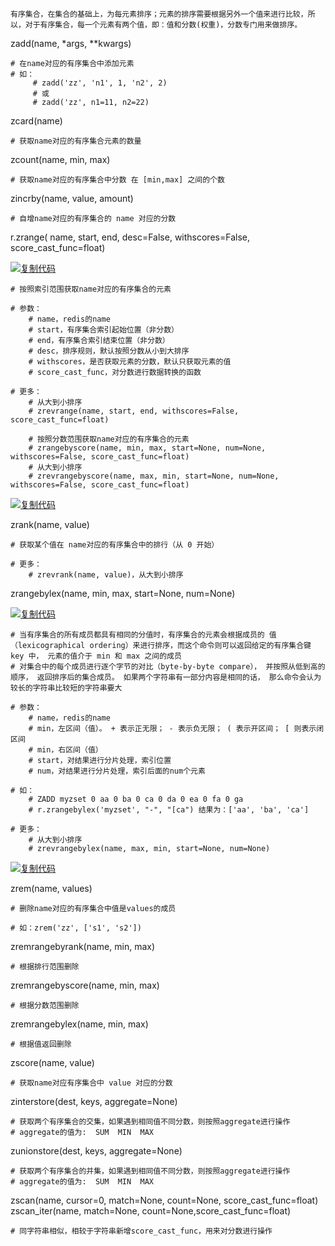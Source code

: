 ```
有序集合，在集合的基础上，为每元素排序；元素的排序需要根据另外一个值来进行比较，所以，对于有序集合，每一个元素有两个值，即：值和分数(权重)，分数专门用来做排序。
```

zadd(name, *args, **kwargs)

```
# 在name对应的有序集合中添加元素
# 如：
     # zadd('zz', 'n1', 1, 'n2', 2)
     # 或
     # zadd('zz', n1=11, n2=22)
```

zcard(name)

```
# 获取name对应的有序集合元素的数量
```

zcount(name, min, max)

```
# 获取name对应的有序集合中分数 在 [min,max] 之间的个数
```

zincrby(name, value, amount)

```
# 自增name对应的有序集合的 name 对应的分数
```

r.zrange( name, start, end, desc=False, withscores=False, score_cast_func=float)

[![复制代码](https://common.cnblogs.com/images/copycode.gif)](javascript:void(0);)

```
# 按照索引范围获取name对应的有序集合的元素
 
# 参数：
    # name，redis的name
    # start，有序集合索引起始位置（非分数）
    # end，有序集合索引结束位置（非分数）
    # desc，排序规则，默认按照分数从小到大排序
    # withscores，是否获取元素的分数，默认只获取元素的值
    # score_cast_func，对分数进行数据转换的函数
 
# 更多：
    # 从大到小排序
    # zrevrange(name, start, end, withscores=False, score_cast_func=float)
 
    # 按照分数范围获取name对应的有序集合的元素
    # zrangebyscore(name, min, max, start=None, num=None, withscores=False, score_cast_func=float)
    # 从大到小排序
    # zrevrangebyscore(name, max, min, start=None, num=None, withscores=False, score_cast_func=float)
```

[![复制代码](https://common.cnblogs.com/images/copycode.gif)](javascript:void(0);)

zrank(name, value)

```
# 获取某个值在 name对应的有序集合中的排行（从 0 开始）
 
# 更多：
    # zrevrank(name, value)，从大到小排序
```

zrangebylex(name, min, max, start=None, num=None)

[![复制代码](https://common.cnblogs.com/images/copycode.gif)](javascript:void(0);)

```
# 当有序集合的所有成员都具有相同的分值时，有序集合的元素会根据成员的 值 （lexicographical ordering）来进行排序，而这个命令则可以返回给定的有序集合键 key 中， 元素的值介于 min 和 max 之间的成员
# 对集合中的每个成员进行逐个字节的对比（byte-by-byte compare）， 并按照从低到高的顺序， 返回排序后的集合成员。 如果两个字符串有一部分内容是相同的话， 那么命令会认为较长的字符串比较短的字符串要大
 
# 参数：
    # name，redis的name
    # min，左区间（值）。 + 表示正无限； - 表示负无限； ( 表示开区间； [ 则表示闭区间
    # min，右区间（值）
    # start，对结果进行分片处理，索引位置
    # num，对结果进行分片处理，索引后面的num个元素
 
# 如：
    # ZADD myzset 0 aa 0 ba 0 ca 0 da 0 ea 0 fa 0 ga
    # r.zrangebylex('myzset', "-", "[ca") 结果为：['aa', 'ba', 'ca']
 
# 更多：
    # 从大到小排序
    # zrevrangebylex(name, max, min, start=None, num=None)
```

[![复制代码](https://common.cnblogs.com/images/copycode.gif)](javascript:void(0);)

zrem(name, values)

```
# 删除name对应的有序集合中值是values的成员
 
# 如：zrem('zz', ['s1', 's2'])
```

zremrangebyrank(name, min, max)

```
# 根据排行范围删除
```

zremrangebyscore(name, min, max)

```
# 根据分数范围删除
```

zremrangebylex(name, min, max)

```
# 根据值返回删除
```

zscore(name, value)

```
# 获取name对应有序集合中 value 对应的分数
```

zinterstore(dest, keys, aggregate=None)

```
# 获取两个有序集合的交集，如果遇到相同值不同分数，则按照aggregate进行操作
# aggregate的值为:  SUM  MIN  MAX
```

zunionstore(dest, keys, aggregate=None)

```
# 获取两个有序集合的并集，如果遇到相同值不同分数，则按照aggregate进行操作
# aggregate的值为:  SUM  MIN  MAX
```

zscan(name, cursor=0, match=None, count=None, score_cast_func=float)
zscan_iter(name, match=None, count=None,score_cast_func=float)

```
# 同字符串相似，相较于字符串新增score_cast_func，用来对分数进行操作
```